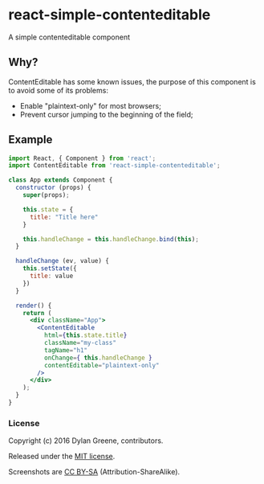 # react-simple-contenteditable
A simple contenteditable component

## Why?
ContentEditable has some known issues, the purpose of this component is to avoid some of its problems:

* Enable "plaintext-only" for most browsers;
* Prevent cursor jumping to the beginning of the field;

## Example
```jsx
import React, { Component } from 'react';
import ContentEditable from 'react-simple-contenteditable';

class App extends Component {
  constructor (props) {
    super(props);

    this.state = {
      title: "Title here"
    }

    this.handleChange = this.handleChange.bind(this);
  }

  handleChange (ev, value) {
    this.setState({
      title: value
    })
  }

  render() {
    return (
      <div className="App">
        <ContentEditable
          html={this.state.title}
          className="my-class"
          tagName="h1"
          onChange={ this.handleChange }
          contentEditable="plaintext-only"
        />
      </div>
    );
  }
}

```

### License
Copyright (c) 2016 Dylan Greene, contributors.

Released under the [MIT license](https://tldrlegal.com/license/mit-license).

Screenshots are [CC BY-SA](http://creativecommons.org/licenses/by-sa/4.0/) (Attribution-ShareAlike).
